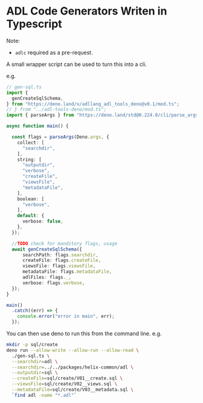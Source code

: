 # ADL Code Generators Writen in Typescript

Note:
- `adlc` required as a pre-request.

A small wrapper script can be used to turn this into a cli.

e.g.
```typescript
// gen-sql.ts
import {
  genCreateSqlSchema,
} from "https://deno.land/x/adllang_adl_tools_deno@v0.1/mod.ts";
// } from "../adl-tools-deno/mod.ts";
import { parseArgs } from "https://deno.land/std@0.224.0/cli/parse_args.ts";

async function main() {

  const flags = parseArgs(Deno.args, {
    collect: [
      "searchdir",
    ],
    string: [
      "outputdir",
      "verbose",
      "createFile",
      "viewsFile",
      "metadataFile",
    ],
    boolean: [
      "verbose",
    ],
    default: {
      verbose: false,
    },
  });

  //TODO check for manditory flags, usage
  await genCreateSqlSchema({
      searchPath: flags.searchdir,
      createFile: flags.createFile,
      viewsFile: flags.viewsFile,
      metadataFile: flags.metadataFile,
      adlFiles: flags._,
      verbose: flags.verbose,
  });
}

main()
  .catch((err) => {
    console.error("error in main", err);
  });
```

You can then use deno to run this from the command line. e.g.
```bash
mkdir -p sql/create
deno run --allow-write --allow-run --allow-read \
  ./gen-sql.ts \
  --searchdir=adl \
  --searchdir=../../packages/helix-common/adl \
  --outputdir=sql \
  --createFile=sql/create/V01__create.sql \
  --viewsFile=sql/create/V02__views.sql \
  --metadataFile=sql/create/V03__metadata.sql \
  `find adl -name "*.adl"`
```